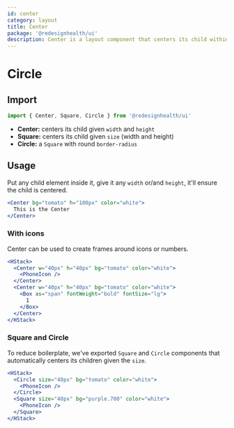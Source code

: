 ```yaml
---
id: center
category: layout
title: Center
package: '@redesignhealth/ui'
description: Center is a layout component that centers its child within itself.
---
```


# Circle

## Import

```js
import { Center, Square, Circle } from '@redesignhealth/ui'
```

- **Center:** centers its child given `width` and `height`
- **Square:** centers its child given `size` (width and height)
- **Circle:** a `Square` with round `border-radius`

## Usage

Put any child element inside it, give it any `width` or/and `height`, it'll
ensure the child is centered.

```jsx
<Center bg="tomato" h="100px" color="white">
  This is the Center
</Center>
```

### With icons

Center can be used to create frames around icons or numbers.

```jsx
<HStack>
  <Center w="40px" h="40px" bg="tomato" color="white">
    <PhoneIcon />
  </Center>
  <Center w="40px" h="40px" bg="tomato" color="white">
    <Box as="span" fontWeight="bold" fontSize="lg">
      1
    </Box>
  </Center>
</HStack>
```

### Square and Circle

To reduce boilerplate, we've exported `Square` and `Circle` components that
automatically centers its children given the `size`.

```jsx
<HStack>
  <Circle size="40px" bg="tomato" color="white">
    <PhoneIcon />
  </Circle>
  <Square size="40px" bg="purple.700" color="white">
    <PhoneIcon />
  </Square>
</HStack>
```
